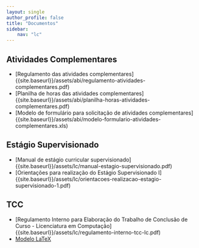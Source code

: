 ```yaml
---
layout: single
author_profile: false
title: "Documentos"
sidebar:
    nav: "lc"
---
```


## Atividades Complementares

- [Regulamento das atividades complementares]{{site.baseurl}}/assets/abi/regulamento-atividades-complementares.pdf)
- [Planilha de horas das atividades complementares]{{site.baseurl}}/assets/abi/planilha-horas-atividades-complementares.pdf)
- [Modelo de formulário para solicitação de atividades complementares]{{site.baseurl}}/assets/abi/modelo-formulario-atividades-complementares.xls)

## Estágio Supervisionado

- [Manual de estágio curricular supervisionado]{{site.baseurl}}/assets/lc/manual-estagio-supervisionado.pdf)
- [Orientações para realização do Estágio Supervisionado I]{{site.baseurl}}/assets/lc/orientacoes-realizacao-estagio-supervisionado-1.pdf)

## TCC

- [Regulamento Interno para Elaboração do Trabalho de Conclusão de Curso - Licenciatura em Computação]{{site.baseurl}}/assets/lc/regulamento-interno-tcc-lc.pdf)
- [Modelo LaTeX](https://github.com/IFBmodels/tcc)